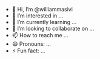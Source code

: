 - 👋 Hi, I’m @williammasivi
- 👀 I’m interested in ...
- 🌱 I’m currently learning ...
- 💞️ I’m looking to collaborate on ...
- 📫 How to reach me ...
- 😄 Pronouns: ...
- ⚡ Fun fact: ...

<!---
williammasivi/williammasivi is a ✨ special ✨ repository because its `README.md` (this file) appears on your GitHub profile.
You can click the Preview link to take a look at your changes.
--->
